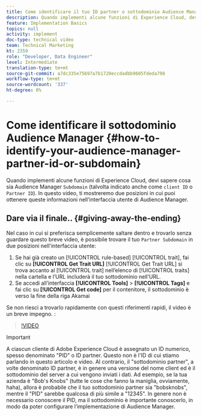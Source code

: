 ```yaml
---
title: Come identificare il tuo ID partner o sottodominio Audience Manager
description: Quando implementi alcune funzioni di Experience Cloud, devi sapere qual è il tuo "ID partner" di Audience Manager (talvolta indicato anche come "ID cliente" o "Sottodominio"). In questo video verranno mostrati due punti in cui è possibile ottenere questo ID nell’interfaccia utente di Audience Manager.
feature: Implementation Basics
topics: null
activity: implement
doc-type: technical video
team: Technical Marketing
kt: 2359
role: "Developer, Data Engineer"
level: Intermediate
translation-type: tm+mt
source-git-commit: a7dc335e75697a7b1720eccdadbb9605fdeda798
workflow-type: tm+mt
source-wordcount: '337'
ht-degree: 0%

---
```



# Come identificare il sottodominio Audience Manager {#how-to-identify-your-audience-manager-partner-id-or-subdomain}

Quando implementi alcune funzioni di Experience Cloud, devi sapere cosa sia Audience Manager `Subdomain` (talvolta indicato anche come `client ID` o `Partner ID`). In questo video, ti mostreremo due posizioni in cui puoi ottenere queste informazioni nell’interfaccia utente di Audience Manager.

## Dare via il finale.. {#giving-away-the-ending}

Nel caso in cui si preferisca semplicemente saltare dentro e trovarlo senza guardare questo breve video, è possibile trovare il tuo `Partner Subdomain` in due posizioni nell&#39;interfaccia utente:

1. Se hai già creato un [!UICONTROL rule-based] [!UICONTROL trait], fai clic su **[!UICONTROL Get Trait URL]**
   [!UICONTROL Get Trait URL] si trova accanto al  [!UICONTROL trait] nell’elenco di  [!UICONTROL traits] nella cartella e l’URL includerà il tuo sottodominio nell’URL.
1. Se accedi all’interfaccia **[!UICONTROL Tools]** > **[!UICONTROL Tags]** e fai clic su **[!UICONTROL Get code]** per il contenitore, il sottodominio è verso la fine della riga Akamai

Se non riesci a trovarlo rapidamente con questi riferimenti rapidi, il video è un breve impegno. :

>[!VIDEO](https://video.tv.adobe.com/v/25922/?quality=12)

>[!IMPORTANT]
>
>A ciascun cliente di Adobe Experience Cloud è assegnato un ID numerico, spesso denominato &quot;PID&quot; o ID partner. Questo non è l&#39;ID di cui stiamo parlando in questo articolo e video. Al contrario, il &quot;sottodominio partner&quot;, a volte denominato ID partner, è in genere una versione del nome client ed è il sottodominio del server a cui vengono inviati i dati. Ad esempio, se la tua azienda è &quot;Bob&#39;s Knobs&quot; (tutte le cose che fanno la maniglia, ovviamente, haha), allora è probabile che il tuo sottodominio partner sia &quot;bobsknobs&quot;, mentre il &quot;PID&quot; sarebbe qualcosa di più simile a &quot;12345&quot;. In genere non è necessario conoscere il PID, ma il sottodominio è importante conoscerlo, in modo da poter configurare l’implementazione di Audience Manager.

